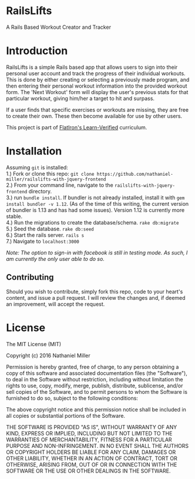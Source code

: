 # RailsLifts
A Rails Based Workout Creator and Tracker

# Introduction

RailsLifts is a simple Rails based app that allows users to sign into their personal user account and track the progress of their individual workouts. This is done by either creating or selecting a previously made program, and then entering their personal workout information into the provided workout form. The 'Next Workout' form will display the user's previous stats for that particular workout, giving him/her a target to hit and surpass.

If a user finds that specific exercises or workouts are missing, they are free to create their own. These then become available for use by other users.

This project is part of <a href="http://learn.co">FlatIron's Learn-Verified</a> curriculum.

# Installation

Assuming `git` is installed:<br />
1.) Fork or clone this repo: `git clone https://github.com/nathaniel-miller/railslifts-with-jquery-frontend`<br />
2.) From your command line, navigate to the `railslifts-with-jquery-frontend` directory.<br />
3.) run `bundle install`. If bundler is not already installed, install it with `gem install bundler -v 1.12`. (As of the time of this writing, the current version of bundler is 1.13 and has had some issues). Version 1.12 is currently more stable.<br />
4.) Run the migrations to create the database/schema. `rake db:migrate`<br />
5.) Seed the database. `rake db:seed`<br />
6.) Start the rails server. `rails s`<br />
7.) Navigate to `localhost:3000`<br />

*Note: The option to sign-in with facebook is still in testing mode. As such, I am currently the only user able to do so.*



## Contributing

Should you wish to contribute, simply fork this repo, code to your heart's content, and issue a pull request. I will review the changes and, if deemed an improvement, will accept the request.

# License

The MIT License (MIT)

Copyright (c) 2016 Nathaniel Miller


Permission is hereby granted, free of charge, to any person obtaining a copy of this software and associated documentation files (the "Software"), to deal in the Software without restriction, including without limitation the rights to use, copy, modify, merge, publish, distribute, sublicense, and/or sell copies of the Software, and to permit persons to whom the Software is furnished to do so, subject to the following conditions:

The above copyright notice and this permission notice shall be included in all copies or substantial portions of the Software.

THE SOFTWARE IS PROVIDED "AS IS", WITHOUT WARRANTY OF ANY KIND, EXPRESS OR IMPLIED, INCLUDING BUT NOT LIMITED TO THE WARRANTIES OF MERCHANTABILITY, FITNESS FOR A PARTICULAR PURPOSE AND NON-INFRINGEMENT. IN NO EVENT SHALL THE AUTHORS OR COPYRIGHT HOLDERS BE LIABLE FOR ANY CLAIM, DAMAGES OR OTHER LIABILITY, WHETHER IN AN ACTION OF CONTRACT, TORT OR OTHERWISE, ARISING FROM, OUT OF OR IN CONNECTION WITH THE SOFTWARE OR THE USE OR OTHER DEALINGS IN THE SOFTWARE.
